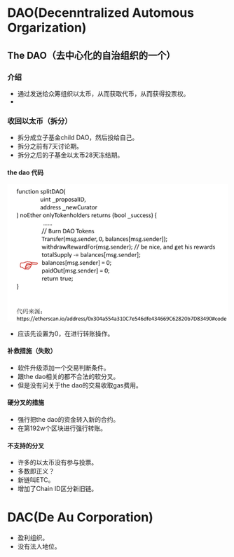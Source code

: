 # DAO(Decenntralized Automous Orgarization)

## The DAO（去中心化的自治组织的一个）

### 介绍
- 通过发送给众筹组织以太币，从而获取代币，从而获得投票权。
- 
### 收回以太币（拆分）
- 拆分成立子基金child DAO，然后投给自己。
- 拆分之前有7天讨论期。
- 拆分之后的子基金以太币28天冻结期。
#### the dao 代码
![](../pic/Pasted%20image%2020240731220617.png)
- 应该先设置为0，在进行转账操作。

#### 补救措施（失败）

- 软件升级添加一个交易判断条件。
- 跟the dao相关的都不合法的软分叉。
- 但是没有问关于the dao的交易收取gas费用。

#### 硬分叉的措施
- 强行把the dao的资金转入新的合约。
- 在第192w个区块进行强行转账。

#### 不支持的分叉
- 许多的以太币没有参与投票。
- 多数即正义？
- 新链叫ETC。
- 增加了Chain ID区分新旧链。
# DAC(De Au Corporation)

- 盈利组织。
- 没有法人地位。